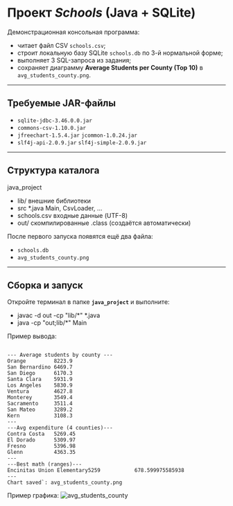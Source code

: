 # Проект *Schools* (Java + SQLite)

Демонстрационная консольная программа:

* читает файл CSV `schools.csv`;
* строит локальную базу SQLite `schools.db` по 3-й нормальной форме;
* выполняет 3 SQL-запроса из задания;
* сохраняет диаграмму **Average Students per County (Top 10)** в `avg_students_county.png`.

---

## Требуемые JAR-файлы

* `sqlite-jdbc-3.46.0.0.jar`  
* `commons-csv-1.10.0.jar`  
* `jfreechart-1.5.4.jar`   `jcommon-1.0.24.jar`  
* `slf4j-api-2.0.9.jar`    `slf4j-simple-2.0.9.jar`

---

## Структура каталога

java_project
  -  lib/ внешние библиотеки
  -  src *.java Main, CsvLoader, …
  -  schools.csv входные данные (UTF-8)
  - out/ скомпилированные .class (создаётся автоматически)


После первого запуска появятся ещё два файла:

* `schools.db`  
* `avg_students_county.png`

---

## Сборка и запуск

Откройте терминал в папке **`java_project`** и выполните:

-  javac -d out -cp "lib/*" *.java
-  java  -cp "out;lib/*" Main


Пример вывода:

```

--- Average students by county ---
Orange         8223.9
San Bernardino 6469.7
San Diego      6170.3
Santa Clara    5931.9
Los Angeles    5830.9
Ventura        4627.8
Monterey       3549.4
Sacramento     3511.4
San Mateo      3289.2
Kern           3108.3
---
---Avg expenditure (4 counties)---
Contra Costa   5269.45
El Dorado      5309.97
Fresno         5396.98
Glenn          4363.35        
---
---Best math (ranges)---
Encinitas Union Elementary5259           678.599975585938
---
Chart saved`: avg_students_county.png
```


Пример графика:
![avg_students_county](https://github.com/user-attachments/assets/e7e7813c-7c8b-45c4-8239-2384dc777ae3)


